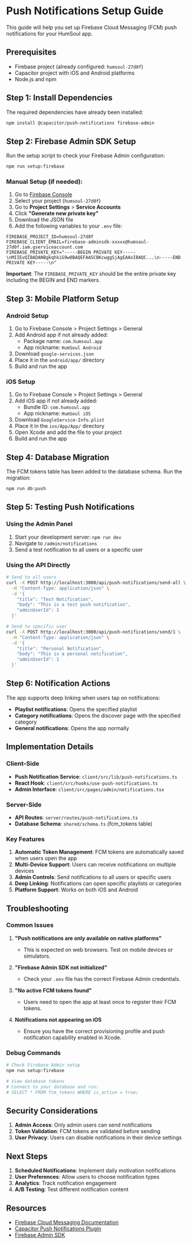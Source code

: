 # Push Notifications Setup Guide

This guide will help you set up Firebase Cloud Messaging (FCM) push notifications for your HumSoul app.

## Prerequisites

- Firebase project (already configured: `humsoul-27d0f`)
- Capacitor project with iOS and Android platforms
- Node.js and npm

## Step 1: Install Dependencies

The required dependencies have already been installed:

```bash
npm install @capacitor/push-notifications firebase-admin
```

## Step 2: Firebase Admin SDK Setup

Run the setup script to check your Firebase Admin configuration:

```bash
npm run setup:firebase
```

### Manual Setup (if needed):

1. Go to [Firebase Console](https://console.firebase.google.com/)
2. Select your project (`humsoul-27d0f`)
3. Go to **Project Settings** > **Service Accounts**
4. Click **"Generate new private key"**
5. Download the JSON file
6. Add the following variables to your `.env` file:

```env
FIREBASE_PROJECT_ID=humsoul-27d0f
FIREBASE_CLIENT_EMAIL=firebase-adminsdk-xxxxx@humsoul-27d0f.iam.gserviceaccount.com
FIREBASE_PRIVATE_KEY="-----BEGIN PRIVATE KEY-----\nMIIEvQIBADANBgkqhkiG9w0BAQEFAASCBKcwggSjAgEAAoIBAQC...\n-----END PRIVATE KEY-----\n"
```

**Important**: The `FIREBASE_PRIVATE_KEY` should be the entire private key including the BEGIN and END markers.

## Step 3: Mobile Platform Setup

### Android Setup

1. Go to Firebase Console > Project Settings > General
2. Add Android app if not already added:
   - Package name: `com.humsoul.app`
   - App nickname: `HumSoul Android`
3. Download `google-services.json`
4. Place it in the `android/app/` directory
5. Build and run the app

### iOS Setup

1. Go to Firebase Console > Project Settings > General
2. Add iOS app if not already added:
   - Bundle ID: `com.humsoul.app`
   - App nickname: `HumSoul iOS`
3. Download `GoogleService-Info.plist`
4. Place it in the `ios/App/App/` directory
5. Open Xcode and add the file to your project
6. Build and run the app

## Step 4: Database Migration

The FCM tokens table has been added to the database schema. Run the migration:

```bash
npm run db:push
```

## Step 5: Testing Push Notifications

### Using the Admin Panel

1. Start your development server: `npm run dev`
2. Navigate to `/admin/notifications`
3. Send a test notification to all users or a specific user

### Using the API Directly

```bash
# Send to all users
curl -X POST http://localhost:3000/api/push-notifications/send-all \
  -H "Content-Type: application/json" \
  -d '{
    "title": "Test Notification",
    "body": "This is a test push notification",
    "adminUserId": 1
  }'

# Send to specific user
curl -X POST http://localhost:3000/api/push-notifications/send/1 \
  -H "Content-Type: application/json" \
  -d '{
    "title": "Personal Notification",
    "body": "This is a personal notification",
    "adminUserId": 1
  }'
```

## Step 6: Notification Actions

The app supports deep linking when users tap on notifications:

- **Playlist notifications**: Opens the specified playlist
- **Category notifications**: Opens the discover page with the specified category
- **General notifications**: Opens the app normally

## Implementation Details

### Client-Side

- **Push Notification Service**: `client/src/lib/push-notifications.ts`
- **React Hook**: `client/src/hooks/use-push-notifications.ts`
- **Admin Interface**: `client/src/pages/admin/notifications.tsx`

### Server-Side

- **API Routes**: `server/routes/push-notifications.ts`
- **Database Schema**: `shared/schema.ts` (fcm_tokens table)

### Key Features

1. **Automatic Token Management**: FCM tokens are automatically saved when users open the app
2. **Multi-Device Support**: Users can receive notifications on multiple devices
3. **Admin Controls**: Send notifications to all users or specific users
4. **Deep Linking**: Notifications can open specific playlists or categories
5. **Platform Support**: Works on both iOS and Android

## Troubleshooting

### Common Issues

1. **"Push notifications are only available on native platforms"**
   - This is expected on web browsers. Test on mobile devices or simulators.

2. **"Firebase Admin SDK not initialized"**
   - Check your `.env` file has the correct Firebase Admin credentials.

3. **"No active FCM tokens found"**
   - Users need to open the app at least once to register their FCM tokens.

4. **Notifications not appearing on iOS**
   - Ensure you have the correct provisioning profile and push notification capability enabled in Xcode.

### Debug Commands

```bash
# Check Firebase Admin setup
npm run setup:firebase

# View database tokens
# Connect to your database and run:
# SELECT * FROM fcm_tokens WHERE is_active = true;
```

## Security Considerations

1. **Admin Access**: Only admin users can send notifications
2. **Token Validation**: FCM tokens are validated before sending
3. **User Privacy**: Users can disable notifications in their device settings

## Next Steps

1. **Scheduled Notifications**: Implement daily motivation notifications
2. **User Preferences**: Allow users to choose notification types
3. **Analytics**: Track notification engagement
4. **A/B Testing**: Test different notification content

## Resources

- [Firebase Cloud Messaging Documentation](https://firebase.google.com/docs/cloud-messaging)
- [Capacitor Push Notifications Plugin](https://capacitorjs.com/docs/guides/push-notifications)
- [Firebase Admin SDK](https://firebase.google.com/docs/admin/setup) 